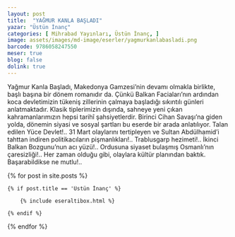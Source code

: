 ```yaml
---
layout: post
title:  "YAĞMUR KANLA BAŞLADI"
yazar: "Üstün İnanç"
categories: [ Mihrabad Yayınları, Üstün İnanç, ]
image: assets/images/md-image/eserler/yagmurkanlabasladi.png
barcode: 9786058247550
meser: true
blog: false
dolink: true
---
```


Yağmur Kanla Başladı, Makedonya Gamzesi’nin devamı olmakla birlikte, başlı başına bir dönem romanıdır da. Çünkü Balkan Faciaları’nın ardından koca devletimizin tükeniş zillerinin çalmaya başladığı sıkıntılı günleri anlatmaktadır. Klasik tiplerimizin dışında, sahneye yeni çıkan kahramanlarımızın hepsi tarihî şahsiyetlerdir.
Birinci Cihan Savaşı’na giden yolda, dönemin siyasi ve sosyal şartları bu eserde bir arada anlatılıyor.
Talan edilen Yüce Devlet!..
31 Mart olaylarını tertipleyen ve Sultan Abdülhamid’i tahttan indiren politikacıların pişmanlıkları!..
Trablusgarp hezimeti!..
İkinci Balkan Bozgunu’nun acı yüzü!..
Ordusuna siyaset bulaşmış Osmanlı’nın çaresizliği!..
Her zaman olduğu gibi, olaylara kültür planından baktık.
Başarabildikse ne mutlu!..



{% for post in site.posts %}

    {% if post.title == 'Üstün İnanç' %}

        {% include eseraltibox.html %}

    {% endif %}

{% endfor %}
